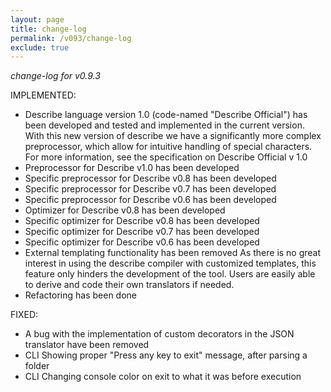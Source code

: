 ```yaml
---
layout: page
title: change-log
permalink: /v093/change-log
exclude: true
---
```

_change-log for v0.9.3_

IMPLEMENTED:
* Describe language version 1.0 (code-named "Describe Official") has been developed and tested and implemented in the current version. With this new version of describe we have a significantly more complex preprocessor, which allow for intuitive handling of special characters. For more information, see the specification on Describe Official v 1.0
* Preprocessor for Describe v1.0 has been developed
* Specific preprocessor for Describe v0.8 has been developed
* Specific preprocessor for Describe v0.7 has been developed
* Specific preprocessor for Describe v0.6 has been developed
* Optimizer for Describe v0.8 has been developed
* Specific optimizer for Describe v0.8 has been developed
* Specific optimizer for Describe v0.7 has been developed
* Specific optimizer for Describe v0.6 has been developed
* External templating functionality has been removed As there is no great interest in using the describe compiler with customized templates, this feature only hinders the development of the tool. Users are easily able to derive and code their own translators if needed.
* Refactoring has been done

FIXED:
* A bug with the implementation of custom decorators in the JSON translator have been removed
* CLI Showing proper "Press any key to exit" message, after parsing a folder
* CLI Changing console color on exit to what it was before execution
